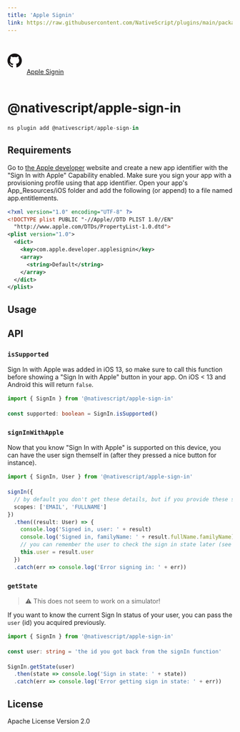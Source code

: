 ```yaml
---
title: 'Apple Signin'
link: https://raw.githubusercontent.com/NativeScript/plugins/main/packages/apple-sign-in/README.md
---
```


<div style="width: 100%; padding: 1.2em 0em">
	<img alt="github logo" src="../assets/images/github/GitHub-Mark-32px.png" style="display: inline; margin: 1em 0.5em 1em 0em">
	<a href="https://github.com/NativeScript/plugins/tree/main/packages/apple-sign-in" target="_blank" noopener>Apple Signin</a>
</div>

# @nativescript/apple-sign-in

```javascript
ns plugin add @nativescript/apple-sign-in
```

## Requirements

Go to [the Apple developer](https://developer.apple.com/account/resources/identifiers/list) website and create a new app identifier with the "Sign In with Apple" Capability enabled. Make sure you sign your app with a provisioning profile using that app identifier.
Open your app's App_Resources/iOS folder and add the following (or append) to a file named app.entitlements.

```xml
<?xml version="1.0" encoding="UTF-8" ?>
<!DOCTYPE plist PUBLIC "-//Apple//DTD PLIST 1.0//EN"
  "http://www.apple.com/DTDs/PropertyList-1.0.dtd">
<plist version="1.0">
  <dict>
    <key>com.apple.developer.applesignin</key>
    <array>
      <string>Default</string>
    </array>
  </dict>
</plist>
```

## Usage

## API

### `isSupported`

Sign In with Apple was added in iOS 13, so make sure to call this function before showing a "Sign In with Apple" button in your app.
On iOS < 13 and Android this will return `false`.

```typescript
import { SignIn } from '@nativescript/apple-sign-in'

const supported: boolean = SignIn.isSupported()
```

### `signInWithApple`

Now that you know "Sign In with Apple" is supported on this device, you can have the
user sign themself in (after they pressed a nice button for instance).

```typescript
import { SignIn, User } from '@nativescript/apple-sign-in'

signIn({
  // by default you don't get these details, but if you provide these scopes you will (and the user will get to choose which ones are allowed)
  scopes: ['EMAIL', 'FULLNAME']
})
  .then((result: User) => {
    console.log('Signed in, user: ' + result)
    console.log('Signed in, familyName: ' + result.fullName.familyName)
    // you can remember the user to check the sign in state later (see 'getSignInWithAppleState' below)
    this.user = result.user
  })
  .catch(err => console.log('Error signing in: ' + err))
```

### `getState`

> ⚠️ This does not seem to work on a simulator!

If you want to know the current Sign In status of your user, you can pass the `user` (id) you acquired previously.

```typescript
import { SignIn } from '@nativescript/apple-sign-in'

const user: string = 'the id you got back from the signIn function'

SignIn.getState(user)
  .then(state => console.log('Sign in state: ' + state))
  .catch(err => console.log('Error getting sign in state: ' + err))
```

## License

Apache License Version 2.0
